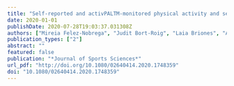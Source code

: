 ```yaml
---
title: "Self-reported and activPALTM-monitored physical activity and sedentary behaviour in college students: Not all sitting behaviours are linked to perceived stress and anxiety"
date: 2020-01-01
publishDate: 2020-07-28T19:03:37.031308Z
authors: ["Mireia Felez-Nobrega", "Judit Bort-Roig", "Laia Briones", "Albert Sanchez-Niubo", "Ai Koyanagi", "Emma Puigoriol", "Anna Puig-Ribera"]
publication_types: ["2"]
abstract: ""
featured: false
publication: "*Journal of Sports Sciences*"
url_pdf: "http://doi.org/10.1080/02640414.2020.1748359"
doi: "10.1080/02640414.2020.1748359"
---
```


